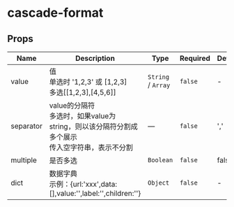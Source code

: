 # cascade-format

## Props

<!-- @vuese:cascade-format:props:start -->
|Name|Description|Type|Required|Default|
|---|---|---|---|---|
|value|值<br/>单选时 '1,2,3' 或 [1,2,3]<br/>多选[[1,2,3],[4,5,6]]<br/>|`String` / `Array`|`false`|-|
|separator|value的分隔符<br/>多选时，如果value为string，则以该分隔符分割成多个展示<br/>传入空字符串，表示不分割<br/>|—|`false`|','|
|multiple|是否多选|`Boolean`|`false`|false|
|dict|数据字典<br/>示例：{url:'xxx',data:[],value:'',label:'',children:''}|`Object`|`false`|-|

<!-- @vuese:cascade-format:props:end -->


